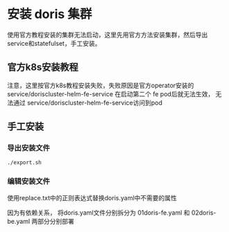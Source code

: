 # 安装 doris 集群
使用官方教程安装的集群无法启动，这里先用官方方法安装集群，然后导出service和statefulset，手工安装。
## 官方k8s安装教程
注意，这里按官方k8s教程安装失败，失败原因是官方operator安装的 service/doriscluster-helm-fe-service 在启动第二个 fe pod后就无法生效， 无法通过 service/doriscluster-helm-fe-service访问到pod


## 手工安装
### 导出安装文件
```shell
./export.sh
```
### 编辑安装文件
使用replace.txt中的正则表达式替换doris.yaml中不需要的属性

因为有依赖关系， 将doris.yaml文件分别拆分为 01doris-fe.yaml 和 02doris-be.yaml 两部分分别部署

